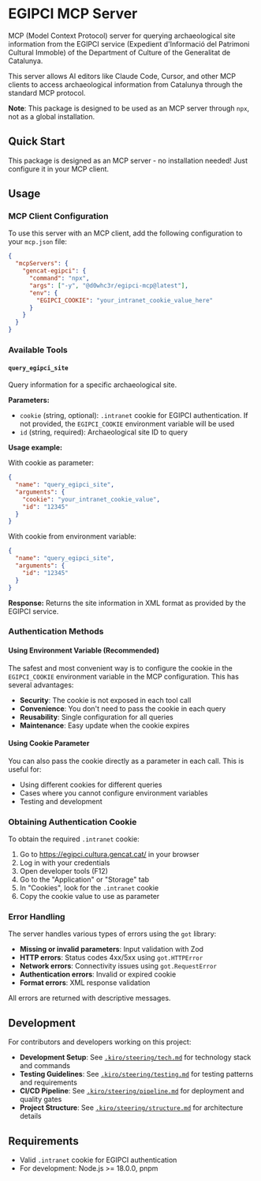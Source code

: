 # EGIPCI MCP Server

MCP (Model Context Protocol) server for querying archaeological site information from the EGIPCI service (Expedient d'Informació del Patrimoni Cultural Immoble) of the Department of Culture of the Generalitat de Catalunya.

This server allows AI editors like Claude Code, Cursor, and other MCP clients to access archaeological information from Catalunya through the standard MCP protocol.

**Note**: This package is designed to be used as an MCP server through `npx`, not as a global installation.

## Quick Start

This package is designed as an MCP server - no installation needed! Just configure it in your MCP client.

## Usage

### MCP Client Configuration

To use this server with an MCP client, add the following configuration to your `mcp.json` file:

```json
{
  "mcpServers": {
    "gencat-egipci": {
      "command": "npx",
      "args": ["-y", "@d0whc3r/egipci-mcp@latest"],
      "env": {
        "EGIPCI_COOKIE": "your_intranet_cookie_value_here"
      }
    }
  }
}
```

### Available Tools

#### `query_egipci_site`

Query information for a specific archaeological site.

**Parameters:**

- `cookie` (string, optional): `.intranet` cookie for EGIPCI authentication. If not provided, the `EGIPCI_COOKIE` environment variable will be used
- `id` (string, required): Archaeological site ID to query

**Usage example:**

With cookie as parameter:

```json
{
  "name": "query_egipci_site",
  "arguments": {
    "cookie": "your_intranet_cookie_value",
    "id": "12345"
  }
}
```

With cookie from environment variable:

```json
{
  "name": "query_egipci_site",
  "arguments": {
    "id": "12345"
  }
}
```

**Response:**
Returns the site information in XML format as provided by the EGIPCI service.

### Authentication Methods

#### Using Environment Variable (Recommended)

The safest and most convenient way is to configure the cookie in the `EGIPCI_COOKIE` environment variable in the MCP configuration. This has several advantages:

- **Security**: The cookie is not exposed in each tool call
- **Convenience**: You don't need to pass the cookie in each query
- **Reusability**: Single configuration for all queries
- **Maintenance**: Easy update when the cookie expires

#### Using Cookie Parameter

You can also pass the cookie directly as a parameter in each call. This is useful for:

- Using different cookies for different queries
- Cases where you cannot configure environment variables
- Testing and development

### Obtaining Authentication Cookie

To obtain the required `.intranet` cookie:

1. Go to https://egipci.cultura.gencat.cat/ in your browser
2. Log in with your credentials
3. Open developer tools (F12)
4. Go to the "Application" or "Storage" tab
5. In "Cookies", look for the `.intranet` cookie
6. Copy the cookie value to use as parameter

### Error Handling

The server handles various types of errors using the `got` library:

- **Missing or invalid parameters**: Input validation with Zod
- **HTTP errors**: Status codes 4xx/5xx using `got.HTTPError`
- **Network errors**: Connectivity issues using `got.RequestError`
- **Authentication errors**: Invalid or expired cookie
- **Format errors**: XML response validation

All errors are returned with descriptive messages.

## Development

For contributors and developers working on this project:

- **Development Setup**: See [`.kiro/steering/tech.md`](.kiro/steering/tech.md) for technology stack and commands
- **Testing Guidelines**: See [`.kiro/steering/testing.md`](.kiro/steering/testing.md) for testing patterns and requirements
- **CI/CD Pipeline**: See [`.kiro/steering/pipeline.md`](.kiro/steering/pipeline.md) for deployment and quality gates
- **Project Structure**: See [`.kiro/steering/structure.md`](.kiro/steering/structure.md) for architecture details

## Requirements

- Valid `.intranet` cookie for EGIPCI authentication
- For development: Node.js >= 18.0.0, pnpm
